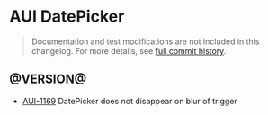 # AUI DatePicker

> Documentation and test modifications are not included in this changelog. For more details, see [full commit history](https://github.com/liferay/alloy-ui/commits/master/src/aui-datepicker).

## @VERSION@

* [AUI-1169](https://issues.liferay.com/browse/AUI-1169) DatePicker does not disappear on blur of trigger